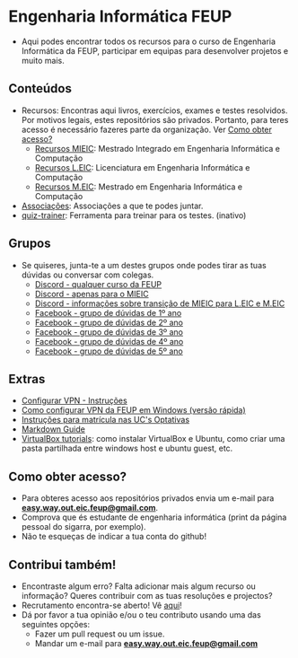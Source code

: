 # Engenharia Informática FEUP
* Aqui podes encontrar todos os recursos para o curso de Engenharia Informática da FEUP, participar em equipas para desenvolver projetos e muito mais. 

## Conteúdos
* Recursos: Encontras aqui livros, exercícios, exames e testes resolvidos. Por motivos legais, estes repositórios são privados. Portanto, para teres acesso é necessário fazeres parte da organização. Ver [Como obter acesso?](#Como-obter-acesso)
  * [Recursos MIEIC](https://github.com/engenharia-informatica-FEUP/Recursos-MIEIC): Mestrado Integrado em Engenharia Informática e Computação
  * [Recursos L.EIC](https://github.com/engenharia-informatica-FEUP/Recursos-L.EIC): Licenciatura em Engenharia Informática e Computação
  * [Recursos M.EIC](https://github.com/engenharia-informatica-FEUP/Recursos-M.EIC): Mestrado em Engenharia Informática e Computação
* [Associações](https://github.com/engenharia-informatica-FEUP/Associacoes/blob/main/README.md): Associações a que te podes juntar.
* [quiz-trainer](https://github.com/engenharia-informatica-FEUP/quiz-trainer): Ferramenta para treinar para os testes. (inativo)

## Grupos
* Se quiseres, junta-te a um destes grupos onde podes tirar as tuas dúvidas ou conversar com colegas.
    * [Discord - qualquer curso da FEUP](https://discord.gg/bQp7H5vpcX)
    * [Discord - apenas para o MIEIC](https://discord.gg/b2Tbvpf)
    * [Discord - informações sobre transição de MIEIC para L.EIC e M.EIC](https://discord.gg/tRkuxhuHsT)
    * [Facebook - grupo de dúvidas de 1º ano](https://www.facebook.com/groups/2384985988473360)
    * [Facebook - grupo de dúvidas de 2º ano](https://www.facebook.com/groups/1301602646686060)
    * [Facebook - grupo de dúvidas de 3º ano](https://www.facebook.com/groups/484082498737038)
    * [Facebook - grupo de dúvidas de 4º ano](https://www.facebook.com/groups/1994161877497640)
    * [Facebook - grupo de dúvidas de 5º ano](https://www.facebook.com/groups/202050890200619)

## Extras
* [Configurar VPN - Instruções](https://www.up.pt/it/pt/servicos/redes-e-conetividade/vpn-eca13b99)
* [Como configurar VPN da FEUP em Windows (versão rápida)](https://www.youtube.com/watch?v=pzngYxsTz3g)
* [Instruções para matrícula nas UC's Optativas](https://github.com/engenharia-informatica-FEUP/click-here-first/blob/main/Extras/matr%C3%ADcula_optativas.md)
* [Markdown Guide](https://www.markdownguide.org/)
* [VirtualBox tutorials](https://www.youtube.com/playlist?list=PLrpSjHQj3tT4DkBq5BEez99C1Oz0fLDSv): como instalar VirtualBox e Ubuntu, como criar uma pasta partilhada entre windows host e ubuntu guest, etc.

## Como obter acesso?
* Para obteres acesso aos repositórios privados envia um e-mail para **easy.way.out.eic.feup@gmail.com**.
* Comprova que és estudante de engenharia informática (print da página pessoal do sigarra, por exemplo).
* Não te esqueças de indicar a tua conta do github! 

## Contribui também!
 - Encontraste algum erro? Falta adicionar mais algum recurso ou informação? Queres contribuir com as tuas resoluções e projectos?
 - Recrutamento encontra-se aberto! Vê [aqui](Extras/Easy%20Way%20Out.pdf)!
 - Dá por favor a tua opinião e/ou o teu contributo usando uma das seguintes opções: 
     - Fazer um pull request ou um issue.
     - Mandar um e-mail para **easy.way.out.eic.feup@gmail.com**